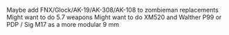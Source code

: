 Maybe add FNX/Glock/AK-19/AK-308/AK-108 to zombieman replacements
Might want to do 5.7 weapons
Might want to do XM520 and Walther P99 or PDP / Sig M17 as a more modular 9 mm
